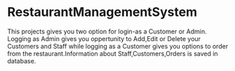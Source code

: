 # RestaurantManagementSystem
This projects gives you two option for login-as a Customer or Admin. Logging as Admin gives you oppertunity to Add,Edit or Delete your Customers and Staff while logging as a Customer gives you options to order from the restaurant.Information about Staff,Customers,Orders is saved in database.

